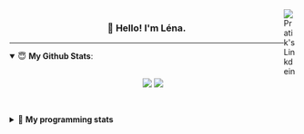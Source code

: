 <!--
<a href="https://twitter.com" target="_blank" rel="nofollow">
 <img align="right" alt="Pratik's Twitter" width="22px" src="https://cdn.jsdelivr.net/npm/simple-icons@v3/icons/twitter.svg" />
</a> 

-->
<a href="https://www.linkedin.com/in/lenagiacalone/" target="_blank" rel="nofollow">
 <img align="right" alt="Pratik's Linkdein" width="22px" src="https://cdn.jsdelivr.net/npm/simple-icons@v3/icons/linkedin.svg" />
</a>



<h3 align="center">👋 Hello! I'm Léna.</h3>

---

<!--
**lgiacalo/lgiacalo** is a ✨ _special_ ✨ repository because its `README.md` (this file) appears on your GitHub profile.

Here are some ideas to get you started:

- 🔭 I’m currently working on ...
- 🌱 I’m currently learning ...
- 👯 I’m looking to collaborate on ...
- 🤔 I’m looking for help with ...
- 💬 Ask me about ...
- 📫 How to reach me: ...
- 😄 Pronouns: ...
- ⚡ Fun fact: ...
-->

<details open>
 <summary> 😇 <b>My Github Stats</b>: </summary>
<br>
<p align = "center">
  <img src = "https://github-readme-stats.vercel.app/api?username=lgiacalo&show_icons=true&theme=nord" width="420">
  <img src = "https://github-readme-stats.vercel.app/api/top-langs/?username=lgiacalo&layout=compact&theme=nord">
</p>
 
<br>
<p align = "center">
  <imp src = "https://github-readme-stats.vercel.app/api/wakatime?username=lgiacalo&theme=nord">
</p>

</details>

<details>
 <summary>🤖 <b>My programming stats</b></summary>
 <br>
 
<!--START_SECTION:waka-->
![Lines of code](https://img.shields.io/badge/From%20Hello%20World%20I%27ve%20Written-956132%20lines%20of%20code-blue)

**🐱 My Github Data** 

> 🏆 629 Contributions in the Year 2021
 > 
> 📦 296.9 kB Used in Github's Storage 
 > 
> 🚫 Not Opted to Hire
 > 
> 📜 44 Public Repositories 
 > 
> 🔑 32 Private Repositories  
 > 
**I'm an Early 🐤** 

```text
🌞 Morning    172 commits    ███░░░░░░░░░░░░░░░░░░░░░░   15.1% 
🌆 Daytime    442 commits    █████████░░░░░░░░░░░░░░░░   38.81% 
🌃 Evening    422 commits    █████████░░░░░░░░░░░░░░░░   37.05% 
🌙 Night      103 commits    ██░░░░░░░░░░░░░░░░░░░░░░░   9.04%

```
📅 **I'm Most Productive on Thursday** 

```text
Monday       167 commits    ███░░░░░░░░░░░░░░░░░░░░░░   14.66% 
Tuesday      156 commits    ███░░░░░░░░░░░░░░░░░░░░░░   13.7% 
Wednesday    205 commits    ████░░░░░░░░░░░░░░░░░░░░░   18.0% 
Thursday     244 commits    █████░░░░░░░░░░░░░░░░░░░░   21.42% 
Friday       177 commits    ████░░░░░░░░░░░░░░░░░░░░░   15.54% 
Saturday     71 commits     █░░░░░░░░░░░░░░░░░░░░░░░░   6.23% 
Sunday       119 commits    ██░░░░░░░░░░░░░░░░░░░░░░░   10.45%

```


📊 **This Week I Spent My Time On** 

```text
⌚︎ Time Zone: Europe/Paris

💬 Programming Languages: 
JavaScript               15 hrs 17 mins      ██████████████████░░░░░░░   71.71% 
JSON                     2 hrs 32 mins       ███░░░░░░░░░░░░░░░░░░░░░░   11.93% 
Markdown                 1 hr 14 mins        █░░░░░░░░░░░░░░░░░░░░░░░░   5.85% 
CSV                      1 hr 3 mins         █░░░░░░░░░░░░░░░░░░░░░░░░   4.93% 
Other                    41 mins             ░░░░░░░░░░░░░░░░░░░░░░░░░   3.24%

🔥 Editors: 
VS Code                  21 hrs 19 mins      █████████████████████████   100.0%

🐱‍💻 Projects: 
pappers-engine           13 hrs 47 mins      ████████████████░░░░░░░░░   64.67% 
script-pappers           2 hrs 37 mins       ███░░░░░░░░░░░░░░░░░░░░░░   12.34% 
pappers-importers        2 hrs 17 mins       ██░░░░░░░░░░░░░░░░░░░░░░░   10.73% 
Unknown Project          1 hr 14 mins        █░░░░░░░░░░░░░░░░░░░░░░░░   5.79% 
works                    1 hr 2 mins         █░░░░░░░░░░░░░░░░░░░░░░░░   4.9%

💻 Operating System: 
Mac                      21 hrs 19 mins      █████████████████████████   100.0%

```

**I Mostly Code in C** 

```text
C                        26 repos            ████████░░░░░░░░░░░░░░░░░   33.33% 
JavaScript               13 repos            ████░░░░░░░░░░░░░░░░░░░░░   16.67% 
HTML                     8 repos             ██░░░░░░░░░░░░░░░░░░░░░░░   10.26% 
Shell                    8 repos             ██░░░░░░░░░░░░░░░░░░░░░░░   10.26% 
C++                      4 repos             █░░░░░░░░░░░░░░░░░░░░░░░░   5.13%

```


**Timeline**

![Chart not found](https://raw.githubusercontent.com/lgiacalo/lgiacalo/main/charts/bar_graph.png) 


<!--END_SECTION:waka-->

</details>

